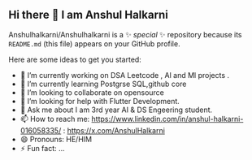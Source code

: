 ## Hi there 👋 I am Anshul Halkarni


Anshulhalkarni/Anshulhalkarni is a ✨ _special_ ✨ repository because its `README.md` (this file) appears on your GitHub profile.

Here are some ideas to get you started:

- 🔭 I’m currently working on DSA Leetcode , Al and Ml projects .
- 🌱 I’m currently learning Postgrse SQL,github core 
- 👯 I’m looking to collaborate on opensource
- 🤔 I’m looking for help with Flutter Development.
- 💬 Ask me about I am 3rd year AI & DS Engeering student.
- 📫 How to reach me: https://www.linkedin.com/in/anshul-halkarni-016058335/
                     : https://x.com/AnshulHalkarni
- 😄 Pronouns: HE/HIM
- ⚡ Fun fact: ...

